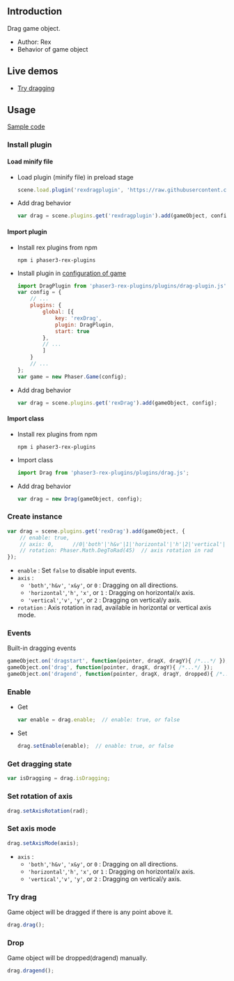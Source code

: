 ## Introduction

Drag game object.

- Author: Rex
- Behavior of game object

## Live demos

- [Try dragging](https://codepen.io/rexrainbow/pen/rvbwNv)

## Usage

[Sample code](https://github.com/rexrainbow/phaser3-rex-notes/tree/master/examples/drag)

### Install plugin

#### Load minify file

- Load plugin (minify file) in preload stage
    ```javascript
    scene.load.plugin('rexdragplugin', 'https://raw.githubusercontent.com/rexrainbow/phaser3-rex-notes/master/dist/rexdragplugin.min.js', true);
    ```
- Add drag behavior
    ```javascript
    var drag = scene.plugins.get('rexdragplugin').add(gameObject, config);
    ```

#### Import plugin

- Install rex plugins from npm
    ```
    npm i phaser3-rex-plugins
    ```
- Install plugin in [configuration of game](game.md#configuration)
    ```javascript
    import DragPlugin from 'phaser3-rex-plugins/plugins/drag-plugin.js';
    var config = {
        // ...
        plugins: {
            global: [{
                key: 'rexDrag',
                plugin: DragPlugin,
                start: true
            },
            // ...
            ]
        }
        // ...
    };
    var game = new Phaser.Game(config);
    ```
- Add drag behavior
    ```javascript
    var drag = scene.plugins.get('rexDrag').add(gameObject, config);
    ```

#### Import class

- Install rex plugins from npm
    ```
    npm i phaser3-rex-plugins
    ```
- Import class
    ```javascript
    import Drag from 'phaser3-rex-plugins/plugins/drag.js';
    ```
- Add drag behavior
    ```javascript
    var drag = new Drag(gameObject, config);
    ```

### Create instance

```javascript
var drag = scene.plugins.get('rexDrag').add(gameObject, {
    // enable: true,
    // axis: 0,      //0|'both'|'h&v'|1|'horizontal'|'h'|2|'vertical'|'v'
    // rotation: Phaser.Math.DegToRad(45)  // axis rotation in rad
});
```

- `enable` : Set `false` to disable input events.
- `axis` :
    - `'both'`,`'h&v'`, `'x&y'`, or `0` : Dragging on all directions.
    - `'horizontal'`,`'h'`, `'x'`, or `1` : Dragging on horizontal/x axis.
    - `'vertical'`,`'v'`, `'y'`, or `2` : Dragging on vertical/y axis.
- `rotation` : Axis rotation in rad, available in horizontal or vertical axis mode.

### Events

Built-in dragging events

```javascript
gameObject.on('dragstart', function(pointer, dragX, dragY){ /*...*/ });
gameObject.on('drag', function(pointer, dragX, dragY){ /*...*/ });
gameObject.on('dragend', function(pointer, dragX, dragY, dropped){ /*...*/ });
```

### Enable

- Get
    ```javascript
    var enable = drag.enable;  // enable: true, or false
    ```
- Set
    ```javascript
    drag.setEnable(enable);  // enable: true, or false
    ```

### Get dragging state

```javascript
var isDragging = drag.isDragging;
```

### Set rotation of axis

```javascript
drag.setAxisRotation(rad);
```

### Set axis mode

```javascript
drag.setAxisMode(axis);
```

- `axis` : 
    - `'both'`,`'h&v'`, `'x&y'`, or `0` : Dragging on all directions.
    - `'horizontal'`,`'h'`, `'x'`, or `1` : Dragging on horizontal/x axis.
    - `'vertical'`,`'v'`, `'y'`, or `2` : Dragging on vertical/y axis.

### Try drag

Game object will be dragged if there is any point above it.

```javascript
drag.drag();
```

### Drop

Game object will be dropped(dragend) manually.

```javascript
drag.dragend();
```